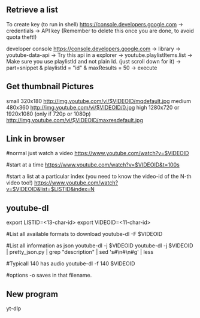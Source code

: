 Retrieve a list
----------------

To create key (to run in shell)
https://console.developers.google.com
 -> credentials
   -> API key
     (Remember to delete this once you are done, to avoid quota theft!)

developer console
https://console.developers.google.com
-> library
    -> youtube-data-api
      ->  Try this api in a explorer
        ->  youtube.playlistItems.list
          -> Make sure you use playlistId and not plain Id. (just scroll down for it)
          -> part=snippet & playlistId = "id" & maxResults = 50
            -> execute

Get thumbnail Pictures
----------------------

small 320x180
http://img.youtube.com/vi/$VIDEOID/mqdefault.jpg
medium 480x360
http://img.youtube.com/vi/$VIDEOID/0.jpg
high 1280x720 or 1920x1080 (only if 720p or 1080p)
http://img.youtube.com/vi/$VIDEOID/maxresdefault.jpg

Link in browser
---------------

#normal just watch a video
https://www.youtube.com/watch?v=$VIDEOID

#start at a time
https://www.youtube.com/watch?v=$VIDEOID&t=100s

#start a list at a particular index (you need to know the video-id of the N-th video too!)
https://www.youtube.com/watch?v=$VIDEOID&list=$LISTID&index=N

youtube-dl
-----------

export LISTID=<13-char-id>
export VIDEOID=<11-char-id>

#List all available formats to download
youtube-dl -F $VIDEOID

#List all information as json
youtube-dl -j $VIDEOID
youtube-dl -j $VIDEOID | pretty_json.py | grep "description" | sed 's#\\n#\n#g' | less


#Typicall 140 has audio
youtube-dl -f 140 $VIDEOID

#options
-o <filename>  saves in that filename.

New program
-----------


yt-dlp
